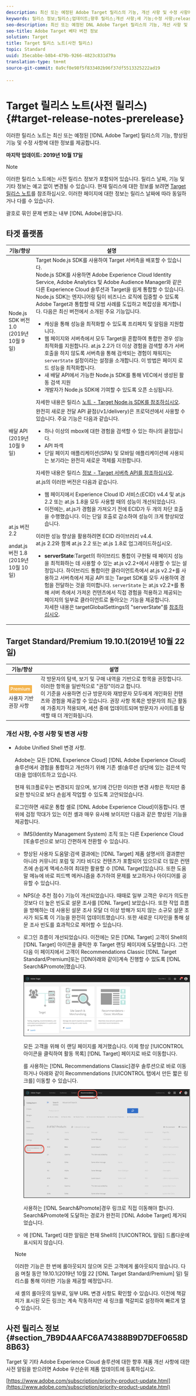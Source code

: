```yaml
---
description: 최신 또는 예정된 Adobe Target 릴리스의 기능, 개선 사항 및 수정 사항에 대한 정보를 제공하는 릴리스 노트입니다.
keywords: 릴리스 정보;릴리스;업데이트;향후 릴리스;개선 사항;새 기능;수정 사항;release notes;updates;future release;enhancements;new features;fixes
seo-description: 최신 또는 예정된 DNL Adobe Target 릴리스의 기능, 개선 사항 및 수정 사항에 대한 정보를 제공하는 릴리스 노트입니다.
seo-title: Adobe Target 베타 버전 정보
solution: Target
title: Target 릴리스 노트(사전 릴리스)
topic: Standard
uuid: 35ecabbe-b8b4-479b-9266-4823c831d79a
translation-type: tm+mt
source-git-commit: 0a9cf0e98f5f833402b96f37df5513325222ad19

---
```



# Target 릴리스 노트(사전 릴리스){#target-release-notes-prerelease}

이러한 릴리스 노트는 최신 또는 예정된 [!DNL Adobe Target] 릴리스의 기능, 향상된 기능 및 수정 사항에 대한 정보를 제공합니다.

**마지막 업데이트: 2019년 10월 17일**

>[!NOTE]
>
>이러한 릴리스 노트에는 사전 릴리스 정보가 포함되어 있습니다. 릴리스 날짜, 기능 및 기타 정보는 예고 없이 변경될 수 있습니다. 현재 릴리스에 대한 정보를 보려면 [Target 릴리스 노트](release-notes.md)를 참조하십시오. 이러한 페이지에 대한 정보는 릴리스 날짜에 따라 동일하거나 다를 수 있습니다.
>
>괄호로 묶인 문제 번호는 내부 [!DNL Adobe]용입니다.

## 타겟 플랫폼

| 기능/향상 | 설명 |
| --- | --- |
| Node.js SDK 버전 1.0<br>(2019년 10월 9일) | Target Node.js SDK를 사용하여 Target 서버측을 배포할 수 있습니다.<br>Node.js SDK를 사용하면 Adobe Experience Cloud Identity Service, Adobe Analytics 및 Adobe Audience Manager와 같은 다른 Experience Cloud 솔루션과 Target을 쉽게 통합할 수 있습니다.<br>Node.js SDK는 엔지니어링 팀이 비즈니스 로직에 집중할 수 있도록 Adobe Target과 통합할 때 모범 사례를 도입하고 복잡성을 제거합니다. 다음은 최신 버전에서 소개된 주요 기능입니다.<ul><li>캐싱을 통해 성능을 최적화할 수 있도록 프리페치 및 알림을 지원합니다.</li><li>웹 페이지와 서버측에서 모두 Target을 혼합하여 통합한 경우 성능 최적화를 지원합니다. at.js 2.2가 더 이상 경험을 검색할 추가 서버 호출을 하지 않도록 서버측을 통해 검색되는 경험이 채워지는 `serverState` 설정이라는 설정을 소개합니다. 이 방법은 페이지 로드 성능을 최적화합니다.</li><li> 새 배달 API에서 가능한 Node.js SDK를 통해 VEC에서 생성된 활동 검색 지원</li><li>개발자가 Node.js SDK에 기여할 수 있도록 오픈 소싱됩니다.</li></ul>자세한 내용은 릴리스 [노트 - Target Node.js SDK를 참조하십시오](/help/c-implementing-target/c-api-and-sdk-overview/releases-nodejs.md). |
| 배달 API<br>(2019년 10월 9일) | 완전히 새로운 전달 API 끝점(/v1/delivery)은 프로덕션에서 사용할 수 있습니다. 주요 기능은 다음과 같습니다.<ul><li>하나 이상의 mbox에 대한 경험을 검색할 수 있는 하나의 끝점입니다.</li><li>API 파섹</li><li>단일 페이지 애플리케이션(SPA) 및 모바일 애플리케이션에 사용되는 보기라는 완전히 새로운 객체를 지원합니다.</li></ul>자세한 내용은 릴리스 [정보 - Target 서버측 API를 참조하십시오](/help/c-implementing-target/c-api-and-sdk-overview/releases-server-side.md). |
| at.js 버전 2.2<br><br>andat.js 버전 1.8<br>(2019년 10월 10일) | at.js의 이러한 버전은 다음과 같습니다.<ul><li>웹 페이지에서 Experience Cloud ID 서비스(ECID) v4.4 및 at.js 2.2 또는 at.js 1.8을 모두 사용할 때의 성능이 개선되었습니다.</li><li>이전에는, at.js가 경험을 가져오기 전에 ECID가 두 개의 차단 호출을 수행했습니다. 이는 단일 호출로 감소하여 성능이 크게 향상되었습니다.</li></ul> 이러한 성능 향상을 활용하려면 ECID 라이브러리 v4.4.<br>at.js 2.2와 함께 at.js 2.2 또는 at.js 1.8로 업그레이드하십시오.<ul><li>**serverState**:Target의 하이브리드 통합이 구현될 때 페이지 성능을 최적화하는 데 사용할 수 있는 at.js v2.2+에서 사용할 수 있는 설정입니다. 하이브리드 통합이란 클라이언트측에서 at.js v2.2+를 사용하고 서버측에서 제공 API 또는 Target SDK를 모두 사용하여 경험을 전달하는 것을 의미합니다. `serverState` 는 at.js v2.2+를 통해 서버 측에서 가져온 컨텐츠에서 직접 경험을 적용하고 제공되는 페이지의 일부로 클라이언트로 돌아오는 기능을 제공합니다.<br>자세한 내용은 targetGlobalSettings의 "serverState"를 [참조하십시오](/help/c-implementing-target/c-implementing-target-for-client-side-web/targetgobalsettings.md#server-state).</li></ul> |


## Target Standard/Premium 19.10.1(2019년 10월 22일)

| 기능/향상 | 설명 |
| --- | --- |
| ![프리미엄 배지](/help/assets/premium.png) 사용자 기반 권장 사항 | 각 방문자의 탐색, 보기 및 구매 내역을 기반으로 항목을 권장합니다. 이러한 항목을 일반적으로 "권장"이라고 합니다.<br>이 기준을 사용하면 신규 방문자와 재방문자 모두에게 개인화된 컨텐츠와 경험을 제공할 수 있습니다. 권장 사항 목록은 방문자의 최근 활동에 가중치가 적용되며, 세션 중에 업데이트되며 방문자가 사이트를 탐색할 때 더 개인화됩니다. |

### 개선 사항, 수정 사항 및 변경 사항

* Adobe Unified Shell 변경 사항.

   Adobe는 모든 [!DNL Experience Cloud] [!DNL Adobe Experience Cloud] 솔루션에서 경험을 통합하고 개선하기 위해 기존 셸(솔루션 상단에 있는 검은색 막대)을 업데이트하고 있습니다.

   현재 워크플로우는 변경되지 않으며, 보기에 간단한 이러한 변경 사항은 작지만 중요한 방식으로 보다 손쉽게 작업할 수 있도록 고안되었습니다.

   로그인하면 새로운 통합 셸로 [!DNL Adobe Experience Cloud]이동합니다. 맨 위에 검정 막대가 있는 이전 셸과 매우 유사해 보이지만 다음과 같은 향상된 기능을 제공합니다.

   * IMS(Identity Management System) 조직 또는 다른 Experience Cloud [!E솔루션으로 보다] 간편하게 전환할 수 있습니다.
   * 향상된 사용자 도움말:검색 결과에는 [!DNL Target] 제품 설명서의 결과뿐만 아니라 커뮤니티 포럼 및 기타 비디오 컨텐츠가 포함되어 있으므로 더 많은 컨텐츠에 손쉽게 액세스하여 최대한 활용할 수 [!DNL Target]있습니다. 또한 도움말 메뉴에 바로 피드백 메커니즘을 추가하여 문제를 보고하거나 아이디어를 공유할 수 있습니다.
   * NPS(순 추천 점수) 기능이 개선되었습니다. 때때로 일부 고객은 우리가 의도한 것보다 더 높은 빈도로 설문 조사를 [!DNL Target] 보았습니다. 또한 작업 흐름을 방해하는 데 사용된 설문 조사 모달 더 이상 방해가 되지 않는 소규모 설문 조사가 되도록 이 기능을 완전히 업데이트했습니다. 또한 새로운 디자인을 통해 설문 조사 빈도를 효과적으로 제어할 수 있습니다.
   * 로그인 흐름이 개선되었습니다. 이전에는 모든 [!DNL Target] 고객이 Shell의 [!DNL Target] 아이콘을 클릭한 후 Target 랜딩 페이지에 도달했습니다. 그런 다음 이 페이지에서 고객이 Recommendations Classic [!DNL Target Standard/Premium]또는 [!DN아래와 같이]계속 진행할 수 있도록 [!DNL Search&Promote]했습니다.

      ![랜딩 페이지](/help/r-release-notes/assets/landing.png)

      모든 고객을 위해 이 랜딩 페이지를 제거했습니다. 이제 항상 [!UICONTROL 아이콘을 클릭하여 활동 목록] [!DNL Target] 페이지로 바로 이동합니다.

      를 사용하는 [!DNL Recommendations Classic]경우 솔루션으로 바로 이동하거나 아래와 같이 Recommendations [!UICONTROL 탭에서 만든 짧은 링크를] 이동할 수 있습니다.

      ![Recs Classic 딥 링크](/help/r-release-notes/assets/recs-classic.png)

      사용하는 [!DNL Search&Promote]경우 링크로 직접 이동해야 합니다. Search&amp;Promote에 도달하는 경로가 완전히 [!DNL Adobe Target] 제거되었습니다.
   * 에 [!DNL Target] 대한 알림은 현재 Shell의 [!UICONTROL 알림] 드롭다운에 표시되지 않습니다.
   >[!NOTE]
   >
   >이러한 기능은 한 번에 롤아웃되지 않으며 모든 고객에게 롤아웃되지 않습니다. 다음 며칠 동안 19.10.1(2019년 10월 22 [!DNL Target Standard/Premium] 일) 릴리스를 통해 이러한 기능을 제공할 예정입니다.
   >
   >새 셸의 롤아웃의 일부로, 일부 URL 변경 사항도 확인할 수 있습니다. 이전에 책갈피가 표시된 모든 링크는 계속 작동하지만 새 링크를 책갈피로 설정하여 빠르게 열 수 있습니다.

## 사전 릴리스 정보 {#section_7B9D4AAFC6A74388B9D7DEF0658D8B63}

Target 및 기타 Adobe Experience Cloud 솔루션에 대한 향후 제품 개선 사항에 대한 사전 알림을 받으려면 Adobe 우선순위 제품 업데이트에 등록하십시오.

[https://www.adobe.com/subscription/priority-product-update.html](https://www.adobe.com/subscription/priority-product-update.html)
